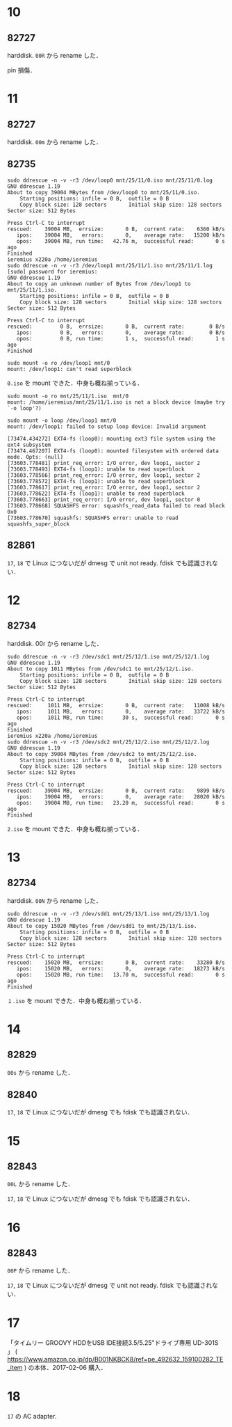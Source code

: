 # 10

## 82727

harddisk.  `00R` から rename した．

pin 損傷．

# 11

## 82727

harddisk.  `00m` から rename した．

## 82735

```
sudo ddrescue -n -v -r3 /dev/loop0 mnt/25/11/0.iso mnt/25/11/0.log
GNU ddrescue 1.19
About to copy 39004 MBytes from /dev/loop0 to mnt/25/11/0.iso.
    Starting positions: infile = 0 B,  outfile = 0 B
    Copy block size: 128 sectors       Initial skip size: 128 sectors
Sector size: 512 Bytes

Press Ctrl-C to interrupt
rescued:    39004 MB,  errsize:       0 B,  current rate:    6360 kB/s
   ipos:    39004 MB,   errors:       0,    average rate:   15200 kB/s
   opos:    39004 MB, run time:   42.76 m,  successful read:       0 s ago
Finished                                     
ieremius x220a /home/ieremius
sudo ddrescue -n -v -r3 /dev/loop1 mnt/25/11/1.iso mnt/25/11/1.log                                                                                     
[sudo] password for ieremius:
GNU ddrescue 1.19
About to copy an unknown number of Bytes from /dev/loop1 to mnt/25/11/1.iso.
    Starting positions: infile = 0 B,  outfile = 0 B
    Copy block size: 128 sectors       Initial skip size: 128 sectors
Sector size: 512 Bytes

Press Ctrl-C to interrupt
rescued:         0 B,  errsize:       0 B,  current rate:        0 B/s
   ipos:         0 B,   errors:       0,    average rate:        0 B/s
   opos:         0 B, run time:       1 s,  successful read:       1 s ago
Finished                                 
```

```
sudo mount -o ro /dev/loop1 mnt/0
mount: /dev/loop1: can't read superblock
```

`0.iso` を mount できた．中身も概ね揃っている．

```
sudo mount -o ro mnt/25/11/1.iso  mnt/0                                                                                                                
mount: /home/ieremius/mnt/25/11/1.iso is not a block device (maybe try `-o loop'?)
```

```
sudo mount -o loop /dev/loop1 mnt/0                                                                                                                    
mount: /dev/loop1: failed to setup loop device: Invalid argument
```

```
[73474.434272] EXT4-fs (loop0): mounting ext3 file system using the ext4 subsystem
[73474.467207] EXT4-fs (loop0): mounted filesystem with ordered data mode. Opts: (null)
[73603.778481] print_req_error: I/O error, dev loop1, sector 2
[73603.778493] EXT4-fs (loop1): unable to read superblock
[73603.778566] print_req_error: I/O error, dev loop1, sector 2
[73603.778572] EXT4-fs (loop1): unable to read superblock
[73603.778617] print_req_error: I/O error, dev loop1, sector 2
[73603.778622] EXT4-fs (loop1): unable to read superblock
[73603.778663] print_req_error: I/O error, dev loop1, sector 0
[73603.778668] SQUASHFS error: squashfs_read_data failed to read block 0x0
[73603.778670] squashfs: SQUASHFS error: unable to read squashfs_super_block
```

## 82861

`17`, `18` で Linux につないだが dmesg で unit not ready. fdisk でも認識されない．

# 12

## 82734

harddisk.  00r から rename した．

```
sudo ddrescue -n -v -r3 /dev/sdc1 mnt/25/12/1.iso mnt/25/12/1.log
GNU ddrescue 1.19
About to copy 1011 MBytes from /dev/sdc1 to mnt/25/12/1.iso.
    Starting positions: infile = 0 B,  outfile = 0 B
    Copy block size: 128 sectors       Initial skip size: 128 sectors
Sector size: 512 Bytes

Press Ctrl-C to interrupt
rescued:     1011 MB,  errsize:       0 B,  current rate:   11008 kB/s
   ipos:     1011 MB,   errors:       0,    average rate:   33722 kB/s
   opos:     1011 MB, run time:      30 s,  successful read:       0 s ago
Finished                                     
ieremius x220a /home/ieremius
sudo ddrescue -n -v -r3 /dev/sdc2 mnt/25/12/2.iso mnt/25/12/2.log                                                                                      
GNU ddrescue 1.19
About to copy 39004 MBytes from /dev/sdc2 to mnt/25/12/2.iso.
    Starting positions: infile = 0 B,  outfile = 0 B
    Copy block size: 128 sectors       Initial skip size: 128 sectors
Sector size: 512 Bytes

Press Ctrl-C to interrupt
rescued:    39004 MB,  errsize:       0 B,  current rate:    9899 kB/s
   ipos:    39004 MB,   errors:       0,    average rate:   28020 kB/s
   opos:    39004 MB, run time:   23.20 m,  successful read:       0 s ago
Finished            
```

`2.iso` を mount できた．中身も概ね揃っている．

# 13

## 82734

harddisk.  `00N` から rename した．

```
sudo ddrescue -n -v -r3 /dev/sdd1 mnt/25/13/1.iso mnt/25/13/1.log
GNU ddrescue 1.19
About to copy 15020 MBytes from /dev/sdd1 to mnt/25/13/1.iso.
    Starting positions: infile = 0 B,  outfile = 0 B
    Copy block size: 128 sectors       Initial skip size: 128 sectors
Sector size: 512 Bytes

Press Ctrl-C to interrupt
rescued:    15020 MB,  errsize:       0 B,  current rate:    33280 B/s
   ipos:    15020 MB,   errors:       0,    average rate:   18273 kB/s
   opos:    15020 MB, run time:   13.70 m,  successful read:       0 s ago
Finished       
```

`１.iso` を mount できた．中身も概ね揃っている．

# 14

## 82829

`00s` から rename した．

## 82840

`17`, `18` で Linux につないだが dmesg でも fdisk でも認識されない．

# 15

## 82843

`00L` から rename した．

`17`, `18` で Linux につないだが dmesg でも fdisk でも認識されない．

# 16

## 82843

`00P` から rename した．

`17`, `18` で Linux につないだが dmesg で unit not ready. fdisk でも認識されない．

# 17

「タイムリー GROOVY HDDをUSB IDE接続3.5/5.25"ドライブ専用 UD-301S 」 ( https://www.amazon.co.jp/dp/B001NKBCK8/ref=pe_492632_159100282_TE_item ) の本体．2017-02-06 購入．

# 18

`17` の AC adapter.

